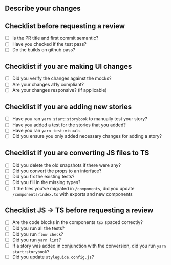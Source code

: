 <!-- Remove the sections that are not applicable -->

## Describe your changes

<!-- Descriptions can consist of describing the change and/or images of the change -->

## Checklist before requesting a review

- [ ] Is the PR title and first commit semantic?
- [ ] Have you checked if the test pass?
- [ ] Do the builds on github pass?

## Checklist if you are making UI changes

- [ ] Did you verify the changes against the mocks?
- [ ] Are your changes a11y compliant?
- [ ] Are your changes responsive? (if applicable)

## Checklist if you are adding new stories

- [ ] Have you ran `yarn start:storybook` to manually test your story?
- [ ] Have you added a test for the stories that you added?
- [ ] Have you ran `yarn test:visuals`
- [ ] Did you ensure you only added necessary changes for adding a story?

## Checklist if you are converting JS files to TS

<!-- Please follow the internal guide for conversion steps -->

- [ ] Did you delete the old snapshots if there were any?
- [ ] Did you convert the props to an interface?
- [ ] Did you fix the existing tests?
- [ ] Did you fill in the missing types?
- [ ] If the files you've migrated in `/components`, did you update `/components/index.ts` with exports and new components

## Checklist JS -> TS before requesting a review

- [ ] Are the code blocks in the components `tsx` spaced correctly?
- [ ] Did you run all the tests?
- [ ] Did you run `flow check`?
- [ ] Did you run `yarn lint`?
- [ ] If a story was added in conjunction with the conversion, did you run `yarn start:storybook`?
- [ ] Did you update `styleguide.config.js`?
